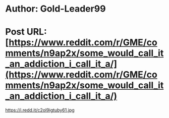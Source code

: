 # Author: Gold-Leader99
# Post URL: [https://www.reddit.com/r/GME/comments/n9ap2x/some_would_call_it_an_addiction_i_call_it_a/](https://www.reddit.com/r/GME/comments/n9ap2x/some_would_call_it_an_addiction_i_call_it_a/)


https://i.redd.it/c2ol9igtuby61.jpg